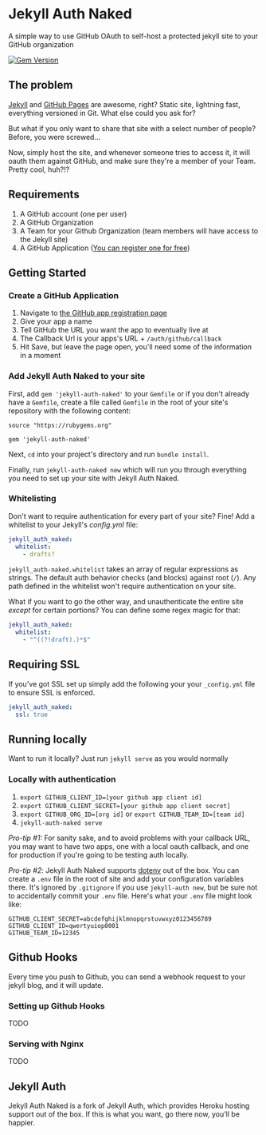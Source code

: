 # Jekyll Auth Naked

A simple way to use GitHub OAuth to self-host a protected jekyll site
to your GitHub organization

[![Gem Version](https://badge.fury.io/rb/jekyll-auth-naked.png)](http://badge.fury.io/rb/jekyll-auth-naked)

## The problem

[Jekyll](http://github.com/mojombo/jekyll) and
[GitHub Pages](http://pages.github.com) are awesome, right? Static
site, lightning fast, everything versioned in Git. What else could you
ask for?

But what if you only want to share that site with a select number of
people? Before, you were screwed...

Now, simply host the site, and whenever someone tries to access it, it
will oauth them against GitHub, and make sure they're a member of your
Team. Pretty cool, huh?!?

## Requirements

1. A GitHub account (one per user)
2. A GitHub Organization
3. A Team for your Github Organization (team members will have access to the Jekyll site)
3. A GitHub Application ([You can register one for free](https://github.com/settings/applications/new))

## Getting Started

### Create a GitHub Application

1. Navigate to [the GitHub app registration page](https://github.com/settings/applications/new)
2. Give your app a name
3. Tell GitHub the URL you want the app to eventually live at
4. The Callback Url is your apps's URL + `/auth/github/callback`
5. Hit Save, but leave the page open, you'll need some of the information in a moment

### Add Jekyll Auth Naked to your site

First, add `gem 'jekyll-auth-naked'` to your `Gemfile` or if you don't
already have a `Gemfile`, create a file called `Gemfile` in the root
of your site's repository with the following content:

```
source "https://rubygems.org"

gem 'jekyll-auth-naked'
```

Next, `cd` into your project's directory and run `bundle install`.

Finally, run `jekyll-auth-naked new` which will run you through
everything you need to set up your site with Jekyll Auth Naked.

### Whitelisting

Don't want to require authentication for every part of your site?
Fine! Add a whitelist to your Jekyll's *_config.yml_* file:

```yaml
jekyll_auth_naked:
  whitelist:
    - drafts?
```

`jekyll_auth-naked.whitelist` takes an array of regular expressions as
strings. The default auth behavior checks (and blocks) against root
(`/`). Any path defined in the whitelist won't require authentication
on your site.

What if you want to go the other way, and unauthenticate the entire
site _except_ for certain portions? You can define some regex magic
for that:

```yaml
jekyll_auth_naked:
  whitelist:
    - "^((?!draft).)*$"
```

## Requiring SSL

If you've got SSL set up simply add the following your your
`_config.yml` file to ensure SSL is enforced.

```yaml
jekyll_auth_naked:
  ssl: true
```

## Running locally

Want to run it locally? Just run `jekyll serve` as you would normally

### Locally with authentication

1. `export GITHUB_CLIENT_ID=[your github app client id]`
2. `export GITHUB_CLIENT_SECRET=[your github app client secret]`
3. `export GITHUB_ORG_ID=[org id]` or `export GITHUB_TEAM_ID=[team id]`
4. `jekyll-auth-naked serve`

*Pro-tip #1:* For sanity sake, and to avoid problems with your
 callback URL, you may want to have two apps, one with a local oauth
 callback, and one for production if you're going to be testing auth
 locally.

*Pro-tip #2*: Jekyll Auth Naked supports
 [dotenv](https://github.com/bkeepers/dotenv) out of the box. You can
 create a `.env` file in the root of site and add your configuration
 variables there. It's ignored by `.gitignore` if you use `jekyll-auth
 new`, but be sure not to accidentally commit your `.env` file. Here's
 what your `.env` file might look like:

```
GITHUB_CLIENT_SECRET=abcdefghijklmnopqrstuvwxyz0123456789
GITHUB_CLIENT_ID=qwertyuiop0001
GITHUB_TEAM_ID=12345
```

## Github Hooks

Every time you push to Github, you can send a webhook request to your
jekyll blog, and it will update.

### Setting up Github Hooks

TODO

### Serving with Nginx

TODO

## Jekyll Auth

Jekyll Auth Naked is a fork of Jekyll Auth, which provides Heroku
hosting support out of the box. If this is what you want, go there
now, you'll be happier.
